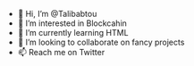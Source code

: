 - 👋 Hi, I’m @Talibabtou
- 👀 I’m interested in Blockcahin
- 🌱 I’m currently learning HTML
- 💞️ I’m looking to collaborate on fancy projects
- 📫 Reach me on Twitter
